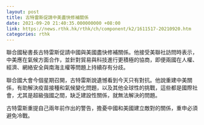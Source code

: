 ```yaml
---
layout: post
title: 古特雷斯促請中美盡快修補關係
date: 2021-09-20 21:40:35.000000000 +08:00
link: https://news.rthk.hk/rthk/ch/component/k2/1611517-20210920.htm
categories: rthk
---
```


聯合國秘書長古特雷斯促請中國與美國盡快修補關係。他接受美聯社訪問時表示，中美應在氣候方面合作，並針對貿易與科技進行更積極的協商，即便兩國在人權、經濟、網絡安全與南海主權等問題上持續存有分歧。

聯合國大會今個星期召開，古特雷斯說遺憾看到今天只有對抗。他說重建中美關係，有助解決疫苗接種和氣候變化問題，以及其他全球性的挑戰，這些都是國際社會，尤其是超級強國之間，缺乏建設性關係，就無法解決的問題。 

古特雷斯重提自己兩年前作出的警告，擔憂中國和美國建立敵對的關係，重申必須避免冷戰。
